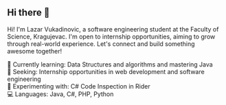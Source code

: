 ## Hi there 👋
Hi! I'm Lazar Vukadinovic, a software engineering student at the Faculty of Science, Kragujevac.
I'm open to internship opportunities, aiming to grow through real-world experience. Let's connect and build something awesome together!  

🌱 Currently learning: Data Structures and algorithms and mastering Java  
💼 Seeking: Internship opportunities in web development and software engineering  
🧪 Experimenting with: C# Code Inspection in Rider  
💻 Languages: Java, C#, PHP, Python
<!--
**LazarVukadinovic/LazarVukadinovic** is a ✨ _special_ ✨ repository because its `README.md` (this file) appears on your GitHub profile.

Here are some ideas to get you started:

- 🔭 I’m currently working on ...
- 🌱 I’m currently learning ...
- 👯 I’m looking to collaborate on ...
- 🤔 I’m looking for help with ...
- 💬 Ask me about ...
- 📫 How to reach me: ...
- 😄 Pronouns: ...
- ⚡ Fun fact: ...
-->
